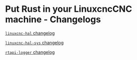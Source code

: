 # Put Rust in your LinuxcncCNC machine - Changelogs

[`linuxcnc-hal` changelog](./linuxcnc-hal/CHANGELOG.md)

[`linuxcnc-hal-sys` changelog](./linuxcnc-hal-sys/CHANGELOG.md)

[`rtapi-logger` changelog](./rtapi-logger/CHANGELOG.md)

